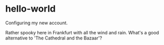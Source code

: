 # hello-world
Configuring my new account.

Rather spooky here in Frankfurt with all the wind and rain.
What's a good alternative to 'The Cathedral and the Bazaar'?
